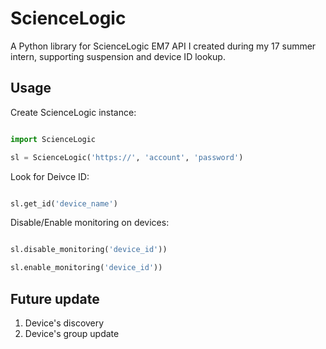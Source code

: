 # ScienceLogic
A Python library for ScienceLogic EM7 API I created during my 17 summer intern, supporting suspension and device ID lookup.

## Usage

Create ScienceLogic instance:
```python

import ScienceLogic

sl = ScienceLogic('https://', 'account', 'password')

```

Look for Deivce ID:
```python

sl.get_id('device_name')

```

Disable/Enable monitoring on devices:
```python

sl.disable_monitoring('device_id'))

sl.enable_monitoring('device_id'))

```
## Future update
1. Device's discovery
2. Device's group update

